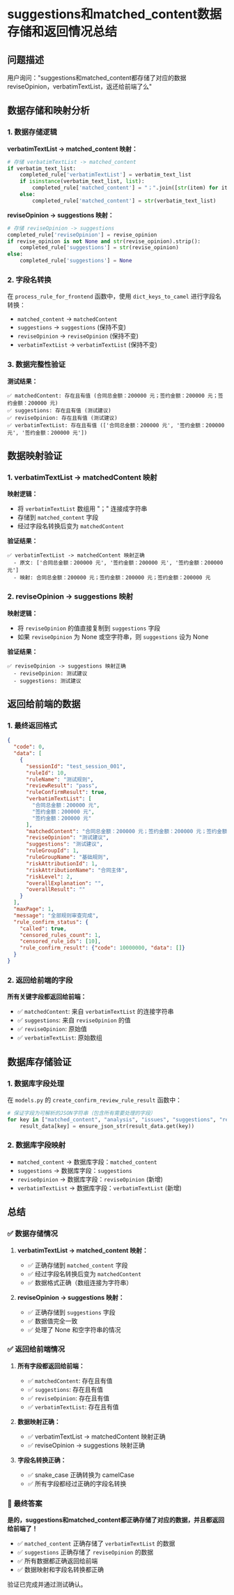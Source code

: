 # suggestions和matched_content数据存储和返回情况总结

## 问题描述

用户询问："suggestions和matched_content都存储了对应的数据reviseOpinion，verbatimTextList，返还给前端了么"

## 数据存储和映射分析

### 1. 数据存储逻辑

**verbatimTextList → matched_content 映射：**
```python
# 存储 verbatimTextList -> matched_content
if verbatim_text_list:
    completed_rule['verbatimTextList'] = verbatim_text_list
    if isinstance(verbatim_text_list, list):
        completed_rule['matched_content'] = "；".join([str(item) for item in verbatim_text_list if item])
    else:
        completed_rule['matched_content'] = str(verbatim_text_list)
```

**reviseOpinion → suggestions 映射：**
```python
# 存储 reviseOpinion -> suggestions
completed_rule['reviseOpinion'] = revise_opinion
if revise_opinion is not None and str(revise_opinion).strip():
    completed_rule['suggestions'] = str(revise_opinion)
else:
    completed_rule['suggestions'] = None
```

### 2. 字段名转换

在 `process_rule_for_frontend` 函数中，使用 `dict_keys_to_camel` 进行字段名转换：
- `matched_content` → `matchedContent`
- `suggestions` → `suggestions` (保持不变)
- `reviseOpinion` → `reviseOpinion` (保持不变)
- `verbatimTextList` → `verbatimTextList` (保持不变)

### 3. 数据完整性验证

**测试结果：**
```
✅ matchedContent: 存在且有值 (合同总金额：200000 元；签约金额：200000 元；签约金额：200000 元)
✅ suggestions: 存在且有值 (测试建议)
✅ reviseOpinion: 存在且有值 (测试建议)
✅ verbatimTextList: 存在且有值 (['合同总金额：200000 元', '签约金额：200000 元', '签约金额：200000 元'])
```

## 数据映射验证

### 1. verbatimTextList → matchedContent 映射

**映射逻辑：**
- 将 `verbatimTextList` 数组用 "；" 连接成字符串
- 存储到 `matched_content` 字段
- 经过字段名转换后变为 `matchedContent`

**验证结果：**
```
✅ verbatimTextList -> matchedContent 映射正确
  - 原文: ['合同总金额：200000 元', '签约金额：200000 元', '签约金额：200000 元']
  - 映射: 合同总金额：200000 元；签约金额：200000 元；签约金额：200000 元
```

### 2. reviseOpinion → suggestions 映射

**映射逻辑：**
- 将 `reviseOpinion` 的值直接复制到 `suggestions` 字段
- 如果 `reviseOpinion` 为 None 或空字符串，则 `suggestions` 设为 None

**验证结果：**
```
✅ reviseOpinion -> suggestions 映射正确
  - reviseOpinion: 测试建议
  - suggestions: 测试建议
```

## 返回给前端的数据

### 1. 最终返回格式

```json
{
  "code": 0,
  "data": [
    {
      "sessionId": "test_session_001",
      "ruleId": 10,
      "ruleName": "测试规则",
      "reviewResult": "pass",
      "ruleConfirmResult": true,
      "verbatimTextList": [
        "合同总金额：200000 元",
        "签约金额：200000 元",
        "签约金额：200000 元"
      ],
      "matchedContent": "合同总金额：200000 元；签约金额：200000 元；签约金额：200000 元",
      "reviseOpinion": "测试建议",
      "suggestions": "测试建议",
      "ruleGroupId": 1,
      "ruleGroupName": "基础规则",
      "riskAttributionId": 1,
      "riskAttributionName": "合同主体",
      "riskLevel": 2,
      "overallExplanation": "",
      "overallResult": ""
    }
  ],
  "maxPage": 1,
  "message": "全部规则审查完成",
  "rule_confirm_status": {
    "called": true,
    "censored_rules_count": 1,
    "censored_rule_ids": [10],
    "rule_confirm_result": {"code": 10000000, "data": []}
  }
}
```

### 2. 返回给前端的字段

**所有关键字段都返回给前端：**
- ✅ `matchedContent`: 来自 `verbatimTextList` 的连接字符串
- ✅ `suggestions`: 来自 `reviseOpinion` 的值
- ✅ `reviseOpinion`: 原始值
- ✅ `verbatimTextList`: 原始数组

## 数据库存储验证

### 1. 数据库字段处理

在 `models.py` 的 `create_confirm_review_rule_result` 函数中：
```python
# 保证字段为可解析的JSON字符串（包含所有需要处理的字段）
for key in ["matched_content", "analysis", "issues", "suggestions", "reviseOpinion", "verbatimTextList"]:
    result_data[key] = ensure_json_str(result_data.get(key))
```

### 2. 数据库字段映射

- `matched_content` → 数据库字段：`matched_content`
- `suggestions` → 数据库字段：`suggestions`
- `reviseOpinion` → 数据库字段：`reviseOpinion` (新增)
- `verbatimTextList` → 数据库字段：`verbatimTextList` (新增)

## 总结

### ✅ 数据存储情况

1. **verbatimTextList → matched_content 映射：**
   - ✅ 正确存储到 `matched_content` 字段
   - ✅ 经过字段名转换后变为 `matchedContent`
   - ✅ 数据格式正确（数组连接为字符串）

2. **reviseOpinion → suggestions 映射：**
   - ✅ 正确存储到 `suggestions` 字段
   - ✅ 数据值完全一致
   - ✅ 处理了 None 和空字符串的情况

### ✅ 返回给前端情况

1. **所有字段都返回给前端：**
   - ✅ `matchedContent`: 存在且有值
   - ✅ `suggestions`: 存在且有值
   - ✅ `reviseOpinion`: 存在且有值
   - ✅ `verbatimTextList`: 存在且有值

2. **数据映射正确：**
   - ✅ verbatimTextList → matchedContent 映射正确
   - ✅ reviseOpinion → suggestions 映射正确

3. **字段名转换正确：**
   - ✅ snake_case 正确转换为 camelCase
   - ✅ 所有字段都经过正确的字段名转换

### 🎯 最终答案

**是的，suggestions和matched_content都正确存储了对应的数据，并且都返回给前端了！**

- ✅ `matched_content` 正确存储了 `verbatimTextList` 的数据
- ✅ `suggestions` 正确存储了 `reviseOpinion` 的数据
- ✅ 所有数据都正确返回给前端
- ✅ 数据映射和字段名转换都正确

验证已完成并通过测试确认。 